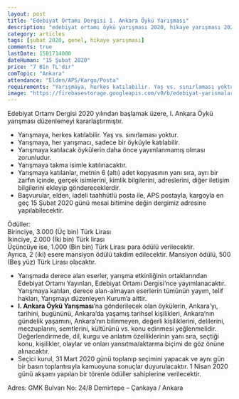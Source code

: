 ```yaml
---
layout: post
title: "Edebiyat Ortamı Dergisi 1. Ankara Öykü Yarışması"
description: "edebiyat ortamı öykü yarışması 2020, hikaye yarışması 2020, hikaye yarışmaları, öykü yarışmaları"
category: articles
tags: [şubat 2020, genel, hikaye yarışması]
comments: true
lastDate: 1581714000
dateHuman: "15 Şubat 2020"
price: "7 Bin TL'dir"
comTopic: "Ankara"
attendance: "Elden/APS/Kargo/Posta"
requirements: "Yarışmaya, herkes katılabilir. Yaş vs. sınırlaması yoktur"
image: "https://firebasestorage.googleapis.com/v0/b/edebiyat-yarismalari.appspot.com/o/edebiyat-ortami-1-ankara-oyku-yarismasi.jpg?alt=media&token=4b64a3da-89b0-4735-b129-364c8dfe0e56"
---
```


Edebiyat Ortamı Dergisi 2020 yılından başlamak üzere, I. Ankara Öykü yarışması düzenlemeyi kararlaştırmıştır.
- Yarışmaya, herkes katılabilir. Yaş vs. sınırlaması yoktur.
- Yarışmaya, her yarışmacı, sadece bir öyküyle katılabilir.
- Yarışmaya katılacak öykülerin daha önce yayımlanmamış olması zorunludur.
- Yarışmaya takma isimle katılınacaktır.
- Yarışmaya katılanlar, metnin 6 (altı) adet kopyasının yanı sıra, ayrı bir zarfın içinde, gerçek isimlerini, kimlik bilgilerini, adreslerini, diğer iletişim bilgilerini ekleyip göndereceklerdir.
- Başvurular, elden, iadeli taahhütlü posta ile, APS postayla, kargoyla en geç 15 Şubat 2020 günü mesai bitimine değin dergimiz adresine yapılabilecektir.

Ödüller:  
Birinciye, 3.000 (Üç bin) Türk Lirası  
İkinciye, 2.000 (İki bin) Türk lirası  
Üçüncüye ise, 1.000 (Bin bin) Türk Lirası para ödülü verilecektir.  
Ayrıca, 2 (iki) esere mansiyon ödülü takdim edilecektir. Mansiyon ödülü, 500 (Beş yüz) Türk Lirası olacaktır.

- Yarışmada derece alan eserler, yarışma etkinliğinin ortaklarından Edebiyat Ortamı Yayınları, Edebiyat Ortamı Dergisi’nce yayımlanacaktır. Yarışmaya katılan, derece alan-almayan eserlerin tümünün yayım, telif hakları, Yarışmayı düzenleyen Kurum’a aittir.
- **I. Ankara Öykü Yarışması**’na gönderilecek olan öykülerin, Ankara’yı, tarihini, bugününü, Ankara’da yaşamış tarihsel kişilikleri, Ankara’nın gündelik yaşamını, Ankara’nın bilinmeyen, değerli kişiliklerini, delilerini, meczuplarını, semtlerini, kültürünü vs. konu edinmesi yeğlenmelidir. Değerlendirmede, dil, kurgu ve anlatım özelliklerinin yanı sıra, seçtiği konu, kişilikler, olaylar ve onları yansıtma/aktarma biçimi de göz önüne alınacaktır.
- Seçici kurul, 31 Mart 2020 günü toplanıp seçimini yapacak ve aynı gün bir basın toplantısıyla kamuoyuna sonuçlar duyurulacaktır. 1 Nisan 2020 günü akşamı yapılan bir törenle ödüller sahiplerine verilecektir.

Adres: GMK Bulvarı No: 24/8 Demirtepe – Çankaya / Ankara